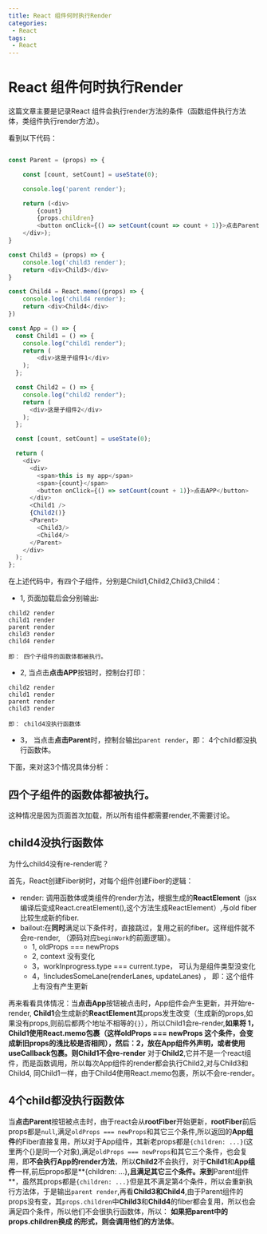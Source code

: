 ```yaml
---
title: React 组件何时执行Render
categories:
 - React
tags:
 - React
---
```


# React 组件何时执行Render

这篇文章主要是记录React 组件会执行render方法的条件（函数组件执行方法体，类组件执行render方法）。

看到以下代码：

```js

const Parent = (props) => {

    const [count, setCount] = useState(0);

    console.log('parent render');

    return (<div>
        {count}
        {props.children}
        <button onClick={() => setCount(count => count + 1)}>点击Parent</button>
    </div>);
}

const Child3 = (props) => {
    console.log('child3 render');
    return <div>Child3</div>
}

const Child4 = React.memo((props) => {
    console.log('child4 render');
    return <div>Child4</div>
})

const App = () => {
  const Child1 = () => {
    console.log("child1 render");
    return (
        <div>这是子组件1</div>
    );
  };

  const Child2 = () => {
    console.log("child2 render");
    return (
      <div>这是子组件2</div>
    );
  };

  const [count, setCount] = useState(0);

  return (
    <div>
      <div>
        <span>this is my app</span>
        <span>{count}</span>
        <button onClick={() => setCount(count + 1)}>点击APP</button>
      </div>
      <Child1 />
      {Child2()}
      <Parent>
        <Child3/>
        <Child4/>
      </Parent>
    </div>
  );
};


```

在上述代码中，有四个子组件，分别是Child1,Child2,Child3,Child4：
- 1, 页面加载后会分别输出:
```
child2 render
child1 render
parent render
child3 render
child4 render

即： 四个子组件的函数体都被执行。
```
- 2, 当点击**点击APP**按钮时，控制台打印：
```
child2 render
child1 render
parent render
child3 render

即： child4没执行函数体
```
- 3， 当点击**点击Parent**时，控制台输出```parent render```，即： 4个child都没执行函数体。

下面，来对这3个情况具体分析：

## 四个子组件的函数体都被执行。

这种情况是因为页面首次加载，所以所有组件都需要render,不需要讨论。

## child4没执行函数体

为什么child4没有re-render呢？

首先，React创建Fiber树时，对每个组件创建Fiber的逻辑：
- render: 调用函数体或类组件的render方法，根据生成的**ReactElement**（jsx编译后变成React.creatElement(),这个方法生成ReactElement）,与old fiber比较生成新的fiber.
- bailout:在**同时**满足以下条件时，直接跳过，复用之前的fiber。这样组件就不会re-render, （源码对应```beginWork```的前面逻辑）。
  - 1, oldProps === newProps
  - 2, context 没有变化
  - 3，workInprogress.type === current.type， 可认为是组件类型没变化
  - 4，!includesSomeLane(renderLanes, updateLanes) ， 即：这个组件上有没有产生更新

再来看看具体情况：当**点击App**按钮被点击时，App组件会产生更新，并开始re-render, **Child1**会生成新的**ReactElement**其props发生改变（生成新的props,如果没有props,则前后都两个地址不相等的```{}```），所以Child1会re-render,**如果将 1，Child1使用React.memo包裹（这样oldProps === newProps 这个条件，会变成新旧props的浅比较是否相同），然后：2，放在App组件外声明，或者使用useCallback包裹。则Child1不会re-render** 对于**Child2**,它并不是一个react组件，而是函数调用，所以每次App组件的render都会执行Child2,对与Child3和Child4, 同Child1一样，由于Child4使用React.memo包裹，所以不会re-render。

## 4个child都没执行函数体

当**点击Parent**按钮被点击时，由于react会从**rootFiber**开始更新，**rootFiber**前后props都是```null```,满足```oldProps === newProps```和其它三个条件,所以返回的**App组件**的Fiber直接复用，所以对于App组件，其新老props都是```{children: ...}```(这里两个{}是同一个对象),满足```oldProps === newProps```和其它三个条件，也会复用，即**不会执行App的render方法**，所以**Child2**不会执行，对于**Child1**和**App组件**一样,前后props都是**{children: ...}**,且满足其它三个条件。来到**Parent组件**，虽然其props都是```{children: ...}```但是其不满足第4个条件，所以会重新执行方法体，于是输出```parent render```,再看**Child3和Child4**,由于Parent组件的props没有变，其```props.children```中**Child3**和**Child4**的fiber都会复用，所以也会满足四个条件，所以他们不会很执行函数体，所以： **如果把parent中的props.children换成<Child3 /><Child4 />  的形式，则会调用他们的方法体**。


